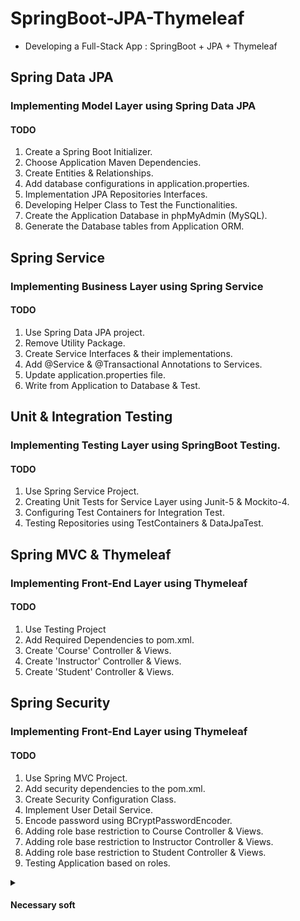 # SpringBoot-JPA-Thymeleaf
* Developing a Full-Stack App : SpringBoot + JPA + Thymeleaf

## Spring Data JPA
### Implementing Model Layer using Spring Data JPA
#### TODO
1. Create a Spring Boot Initializer.
2. Choose Application Maven Dependencies.
3. Create Entities & Relationships.
4. Add database configurations in application.properties.
5. Implementation JPA Repositories Interfaces.
6. Developing Helper Class to Test the Functionalities.
7. Create the Application Database in phpMyAdmin (MySQL).
8. Generate the Database tables from Application ORM.

## Spring Service
### Implementing Business Layer using Spring Service
#### TODO
1. Use Spring Data JPA project.
2. Remove Utility Package.
3. Create Service Interfaces & their implementations.
4. Add @Service & @Transactional Annotations to Services.
5. Update application.properties file.
6. Write from Application to Database & Test.

##  Unit & Integration Testing
### Implementing Testing Layer using SpringBoot Testing. 
#### TODO
1. Use Spring Service Project.
2. Creating Unit Tests for Service Layer using Junit-5 & Mockito-4.
3. Configuring Test Containers for Integration Test.
4. Testing Repositories using TestContainers & DataJpaTest.

## Spring MVC & Thymeleaf
### Implementing Front-End Layer using Thymeleaf
#### TODO
1. Use Testing Project
2. Add Required Dependencies to pom.xml.
3. Create 'Course' Controller & Views.
4. Create 'Instructor' Controller & Views.
5. Create 'Student' Controller & Views.

## Spring Security
### Implementing Front-End Layer using Thymeleaf
#### TODO
1. Use Spring MVC Project.
2. Add security dependencies to the pom.xml.
3. Create Security Configuration Class.
4. Implement User Detail Service.
5. Encode password using BCryptPasswordEncoder.
6. Adding role base restriction to Course Controller & Views.
7. Adding role base restriction to Instructor Controller & Views.
8. Adding role base restriction to Student Controller & Views.
9. Testing Application based on roles.

<details>
    <summary><h4>Necessary soft</h4></summary>
    
      * If you need the java
      * =============================
      * java -version
      * sudo apt install default-jre -y
      * java -version
      * sudo apt install default-jdk -y
      * javac -version
      * --------------------
      * If need to install the MySQL
      * =============================
      * sudo apt update && sudo apt upgrade
      * sudo apt install mysql-server -y
      * sudo apt install apache2 -y
      * sudo mysql
      * mysql > alter user 'root'@'localhost' identified with mysql_native_password by 'admin';
      * exit
      * mysql_secure_installation
      * > pass admin >y >0 >n >y*4
      * mysql -u root -p
      * > admin
      * > create database lerningDb;
      * > show schemas;
      * > exit
      * --------------------
      * If need to install the phpmyadmin
      * =============================
      * sudo apt install php -y
      * sudo apt install phpmyadmin -y
      * > apach > no
      * firefox: localhost
      * f: localhost/phpmyadmin (if need login:root pass:admin)
      * error: sudo nano /etc/apache2/apache2.conf
      * file: add line> Include /etc/phpmyadmin/apache.conf
      * sudo service apache2 restart
      * ----------------------
      * If you need the Docker
      * =============================
      * sudo apt update
      * sudo apt install curl software-properties-common ca-certificates apt-transport-https -y
      * curl -fsSL https://download.docker.com/linux/ubuntu/gpg | sudo gpg --dearmor -o /usr/share/keyrings/docker-archive-keyring.gpg
      * echo "deb [arch=$(dpkg --print-architecture) signed-by=/usr/share/keyrings/docker-archive-keyring.gpg] https://download.docker.com/linux/ubuntu $(lsb_release -cs) stable" | sudo tee /etc/apt/sources.list.d/docker.list > /dev/null
      * sudo apt update
      * apt-cache policy docker-ce
      * cmd:
      * docker-ce:
      *   Installed: (none)
      *   Candidate: 5:20.10.14~3-0~ubuntu-jammy
      *   Version table:
      *      5:20.10.14~3-0~ubuntu-jammy 500
      *         500 https://download.docker.com/linux/ubuntu jammy/stable amd64 Packages
      * sudo apt install docker-ce -y
      * sudo systemctl status docker
      *  Active: active (running)
      *  sudo usermod -aG docker ${USER}
      *  sudo usermod -aG docker $USER
      *  sudo usermod -aG docker detour
      *
      *  su - ${USER}
      *  groups
      *  circumventing adm cdrom sudo dip plugdev lpadmin lxd sambashare docker
      * docker run hello-world
      * systemctl start docker
      * sudo gpasswd -a ${USER} docker
      * sudo gpasswd -a detour docker
      * --------------------
      * NEED RESTART
      * --------------------
      * mysql -V
      * mysql  Ver 8.0.33-0ubuntu0.22.04.2 for Linux on x86_64 ((Ubuntu))
      * docker --version
      * Docker version 24.0.4, build 3713ee1
      * javac -version
      * javac 11.0.19
      * java -version
      * openjdk version "11.0.19" 2023-04-18
      * --------------

</details>
